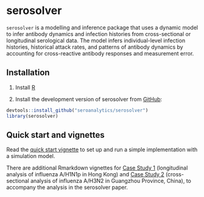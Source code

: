 
<!-- README.md is generated from README.Rmd. Please edit that file -->

# serosolver

`serosolver` is a modelling and inference package that uses a dynamic
model to infer antibody dynamics and infection histories from
cross-sectional or longitudinal serological data. The model infers
individual-level infection histories, historical attack rates, and
patterns of antibody dynamics by accounting for cross-reactive antibody
responses and measurement error.

## Installation

1.  Install [R](http://cran.r-project.org)

2.  Install the development version of serosolver from
    [GitHub](https://github.com/seroanalytics/serosolver):

<!-- end list -->

``` r
devtools::install_github("seroanalytics/serosolver")
library(serosolver)
```

## Quick start and vignettes

Read the [quick start
vignette](https://seroanalytics.github.io/serosolver/articles/serosolver-quick_start_guide.html)
to set up and run a simple implementation with a simulation model.

There are additional Rmarkdown vignettes for [Case
Study 1](https://seroanalytics.github.io/serosolver/articles/cs1_vignette.html)
(longitudinal analysis of influenza A/H1N1p in Hong Kong) and [Case
Study 2](https://seroanalytics.github.io/serosolver/articles/cs2_vignette.html)
(cross-sectional analysis of influenza A/H3N2 in Guangzhou Province,
China), to accompany the analysis in the serosolver paper.
